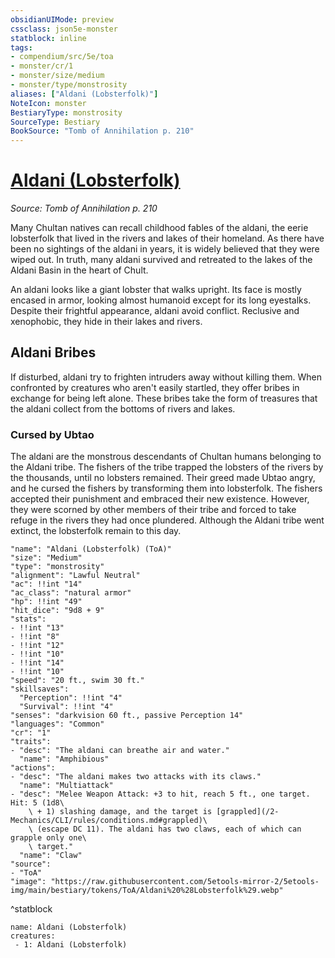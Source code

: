 ```yaml
---
obsidianUIMode: preview
cssclass: json5e-monster
statblock: inline
tags:
- compendium/src/5e/toa
- monster/cr/1
- monster/size/medium
- monster/type/monstrosity
aliases: ["Aldani (Lobsterfolk)"]
NoteIcon: monster
BestiaryType: monstrosity
SourceType: Bestiary
BookSource: "Tomb of Annihilation p. 210"
---
```

# [Aldani (Lobsterfolk)](2-Mechanics/CLI/bestiary/monstrosity/aldani-lobsterfolk-toa.md)
*Source: Tomb of Annihilation p. 210*  

Many Chultan natives can recall childhood fables of the aldani, the eerie lobsterfolk that lived in the rivers and lakes of their homeland. As there have been no sightings of the aldani in years, it is widely believed that they were wiped out. In truth, many aldani survived and retreated to the lakes of the Aldani Basin in the heart of Chult.

An aldani looks like a giant lobster that walks upright. Its face is mostly encased in armor, looking almost humanoid except for its long eyestalks. Despite their frightful appearance, aldani avoid conflict. Reclusive and xenophobic, they hide in their lakes and rivers.

## Aldani Bribes

If disturbed, aldani try to frighten intruders away without killing them. When confronted by creatures who aren't easily startled, they offer bribes in exchange for being left alone. These bribes take the form of treasures that the aldani collect from the bottoms of rivers and lakes.

### Cursed by Ubtao

 The aldani are the monstrous descendants of Chultan humans belonging to the Aldani tribe. The fishers of the tribe trapped the lobsters of the rivers by the thousands, until no lobsters remained. Their greed made Ubtao angry, and he cursed the fishers by transforming them into lobsterfolk. The fishers accepted their punishment and embraced their new existence. However, they were scorned by other members of their tribe and forced to take refuge in the rivers they had once plundered. Although the Aldani tribe went extinct, the lobsterfolk remain to this day.

```statblock
"name": "Aldani (Lobsterfolk) (ToA)"
"size": "Medium"
"type": "monstrosity"
"alignment": "Lawful Neutral"
"ac": !!int "14"
"ac_class": "natural armor"
"hp": !!int "49"
"hit_dice": "9d8 + 9"
"stats":
- !!int "13"
- !!int "8"
- !!int "12"
- !!int "10"
- !!int "14"
- !!int "10"
"speed": "20 ft., swim 30 ft."
"skillsaves":
  "Perception": !!int "4"
  "Survival": !!int "4"
"senses": "darkvision 60 ft., passive Perception 14"
"languages": "Common"
"cr": "1"
"traits":
- "desc": "The aldani can breathe air and water."
  "name": "Amphibious"
"actions":
- "desc": "The aldani makes two attacks with its claws."
  "name": "Multiattack"
- "desc": "Melee Weapon Attack: +3 to hit, reach 5 ft., one target. Hit: 5 (1d8\
    \ + 1) slashing damage, and the target is [grappled](/2-Mechanics/CLI/rules/conditions.md#grappled)\
    \ (escape DC 11). The aldani has two claws, each of which can grapple only one\
    \ target."
  "name": "Claw"
"source":
- "ToA"
"image": "https://raw.githubusercontent.com/5etools-mirror-2/5etools-img/main/bestiary/tokens/ToA/Aldani%20%28Lobsterfolk%29.webp"
```
^statblock

```encounter-table
name: Aldani (Lobsterfolk)
creatures:
 - 1: Aldani (Lobsterfolk)
```